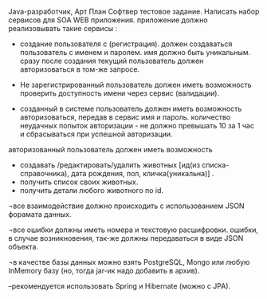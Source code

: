 Java-разработчик, Арт План Софтвер тестовое задание.
Написать набор сервисов для SOA WEB приложения.
приложение должно реализовывать такие сервисы : 
- создание пользователя с (регистрация).
должен создаваться пользователь с именем и паролем.
имя должно быть уникальным.
сразу после создания текущий пользователь должен авторизоваться в том-же запросе.

- Не зарегистрированный пользователь должен иметь возможность проверить доступность имени через сервис (валидации).

- созданный в системе пользователь должен иметь возможность авторизоваться, передав в сервис имя и пароль.
 количество неудачных попыток авторизации - не должно превышать 10 за 1 час и сбрасываться при успешной авторизации.

авторизованный пользователь должен иметь возможность 
- создавать /редактировать/удалить животных [ид(из списка-справочника), дата рождения, пол,  кличка(уникальна)] .
- получить список своих животных.
- получить детали любого животного по id.

¬все взаимодействие должно происходить с использованием JSON форамата данных.

¬все ошибки должны иметь номера и текстовую расшифровки. 
ошибки, в случае возникновения, так-же должны передаваться в виде JSON объекта.

¬в качестве базы данных можно взять PostgreSQL, Mongo или любую InMemory базу (но, тогда jar-ик надо добавить в архив).

–рекомендуется использовать Spring и Hibernate (можно c JPA).